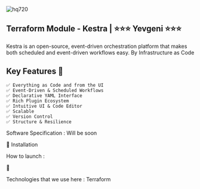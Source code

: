 
![hq720](https://github.com/user-attachments/assets/3eaa07a3-3a0e-4e2e-b344-e6c9431aa7ba)



## Terraform Module - Kestra | ⭐⭐⭐ Yevgeni ⭐⭐⭐
Kestra is an open-source, event-driven orchestration platform that makes both scheduled and event-driven workflows easy. By Infrastructure as Code

## Key Features 🌱
```
✅ Everything as Code and from the UI
✅ Event-Driven & Scheduled Workflows
✅ Declarative YAML Interface
✅ Rich Plugin Ecosystem
✅ Intuitive UI & Code Editor
✅ Scalable
✅ Version Control
✅ Structure & Resilience
```

Software Specification : Will be soon 

📝 Installation

How to launch  : 

🚀 

Technologies that we use here : Terraform 
## 
